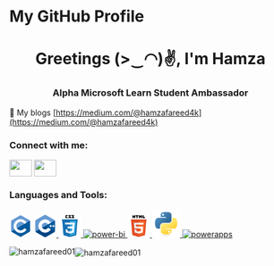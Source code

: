 # My GitHub Profile

<h1 align="center">Greetings (>‿◠)✌, I'm Hamza</h1>
<h3 align="center">Alpha Microsoft Learn Student Ambassador</h3>


📝 My blogs [https://medium.com/@hamzafareed4k](https://medium.com/@hamzafareed4k)


<h3 align="left">Connect with me:</h3>
<p align="left">

  <a href="https://www.linkedin.com/in/hamzafareed/" target="blank"><img align="center"
      src="https://raw.githubusercontent.com/rahuldkjain/github-profile-readme-generator/master/src/images/icons/Social/linked-in-alt.svg"
      height="30" width="40" /></a> <a href="https://medium.com/@hamzafareed4k" target="blank"><img align="center"
      src="https://raw.githubusercontent.com/rahuldkjain/github-profile-readme-generator/master/src/images/icons/Social/medium.svg"
      height="30" width="40" /></a>


<h3 align="left">Languages and Tools:</h3>

<p align="left"> <a href="https://www.cprogramming.com/" target="_blank"> <img
      src="https://raw.githubusercontent.com/devicons/devicon/master/icons/c/c-original.svg" alt="c" width="40"
      height="40" /></a> <a href="https://www.w3schools.com/cpp/" target="_blank"> <img
      src="https://raw.githubusercontent.com/devicons/devicon/master/icons/cplusplus/cplusplus-original.svg"
      alt="cplusplus" width="40" height="40" /> </a> <a href="https://www.w3schools.com/css/" target="_blank"> <img
      src="https://raw.githubusercontent.com/devicons/devicon/master/icons/css3/css3-original-wordmark.svg" alt="css3"
      width="40" height="40" /> </a> <a href="https://powerbi.microsoft.com/en-us//" target="_blank"> <img
      src="https://upload.vectorlogo.zone/logos/microsoft_powerbi/images/985205ac-fb3d-4c80-97f4-7bc0fec8c67d.svg"
      alt="power-bi" width="40" height="40" /> </a> <a href="https://www.w3.org/html/" target="_blank"> <img
      src="https://raw.githubusercontent.com/devicons/devicon/master/icons/html5/html5-original-wordmark.svg"
      alt="html5" width="40" height="40" /> </a> <a href="https://www.python.org" target="_blank"> <img
      src="https://raw.githubusercontent.com/devicons/devicon/master/icons/python/python-original.svg" alt="python"
      width="50" height="50" /> </a> <a href="https://powerapps.microsoft.com/en-us" target="_blank"> <img
      src="https://its.gmu.edu/wp-content/uploads/Power-Apps.png" alt="powerapps" width="40" height="40" /> </a> </p>

<p><img align="left"
    src="https://github-readme-stats.vercel.app/api/top-langs?username=hamzafareed01&show_icons=true&locale=en&layout=compact"
    alt="hamzafareed01" /></p>



<p><img align="center" src="https://github-readme-streak-stats.herokuapp.com/?user=hamzafareed01&"
    alt="hamzafareed01" /></p>
